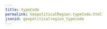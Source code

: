 ```yaml
---
title: typeCode
permalink: GeopoliticalRegion.typeCode.html
jsonid: geopoliticalregion_typecode
---
```

